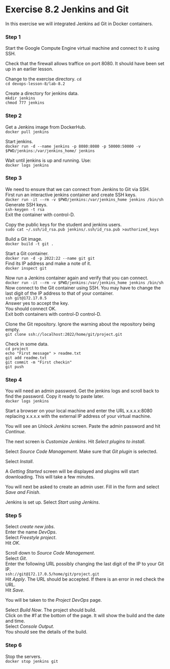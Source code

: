 # Exercise 8.2 Jenkins and Git

In this exercise we will integrated Jenkins ad Git in Docker containers.

### Step 1

Start the Google Compute Engine virtual machine and connect to it using SSH.

Check that the firewall allows traffice on port 8080. It should have been set
up in an earlier lesson.

Change to the exercise directory. 
`cd`  
`cd devops-lesson-8/lab-8.2`  

Create a directory for jenkins data.  
`mkdir jenkins`  
`chmod 777 jenkins`  

### Step 2

Get a Jenkins image from DockerHub.  
`docker pull jenkins`  

Start jenkins.  
`docker run -d --name jenkins -p 8080:8080 -p 50000:50000 -v $PWD/jenkins:/var/jenkins_home/ jenkins`  

Wait until jenkins is up and running. Use:  
`docker logs jenkins`  

### Step 3

We need to ensure that we can connect from Jenkins to Git via SSH.  
First run an interactive jenkins container and create SSH keys.  
`docker run -it --rm -v $PWD/jenkins:/var/jenkins_home jenkins /bin/sh`  
Generate SSH keys.  
`ssh-keygen -t rsa`  
Exit the container with control-D.  

Copy the public keys for the student and jenkins users.  
`sudo cat ~/.ssh/id_rsa.pub jenkins/.ssh/id_rsa.pub >authorized_keys`  

Build a Git image.  
`docker build -t git .`

Start a Git container.  
`docker run -d -p 2022:22 --name git git`  
Find its IP address and make a note of it.  
`docker inspect git`  

Now run a Jenkins container again and verify that you can connect.  
`docker run -it --rm -v $PWD/jenkins:/var/jenkins_home jenkins /bin/sh`  
Now connect to the Git container using SSH. You may have to change the
last digit of the IP address to that of your container.  
`ssh git@172.17.0.5`  
Answer yes to accept the key.  
You should connect OK.  
Exit both containers with control-D control-D.

Clone the Git repository. Ignore the warning about the repository being empty.  
`git clone ssh://localhost:2022/home/git/project.git` 

Check in some data.  
`cd project`  
`echo "First message" > readme.txt`  
`git add readme.txt`  
`git commit -m "First checkin"`  
`git push`  

### Step 4

You will need an admin password. Get the jenkins logs and scroll back to find
the password. Copy it ready to paste later.  
`docker logs jenkins`

Start a browser on your local machine and enter the URL x.x.x.x:8080 replacing
x.x.x.x with the external IP address of your virtual machine.

You will see an _Unlock Jenkins_ screen. Paste the admin password and hit
_Continue_.

The next screen is _Customize Jenkins_. Hit _Select plugins to install_.

Select _Source Code Management_. Make sure that _Git plugin_ is selected.

Select _Install_.

A _Getting Started_ screen will be displayed and plugins will start
downloading. This will take a few minutes.

You will next be asked to create an admin user. Fill in the form and select
_Save and Finish_.

Jenkins is set up. Select _Start using Jenkins_.

### Step 5

Select _create new jobs_.  
Enter the name _DevOps_.  
Select _Freestyle project_.  
Hit _OK_.

Scroll down to _Source Code Management_.  
Select _Git_.  
Enter the following URL possibly changing the last digit of the IP to your Git IP.  
`ssh://git@172.17.0.5/home/git/project.git`  
Hit _Apply_. The URL should be accepted. If there is an error in red check the
URL.  
Hit _Save_.

You will be taken to the _Project DevOps_ page.

Select _Build Now_. The project should build.  
Click on the _#1_ at the bottom of the page. It will show the build and the 
date and time.  
Select _Console Output_.  
You should see the details of the build.

### Step 6

Stop the servers.  
`docker stop jenkins git`  

